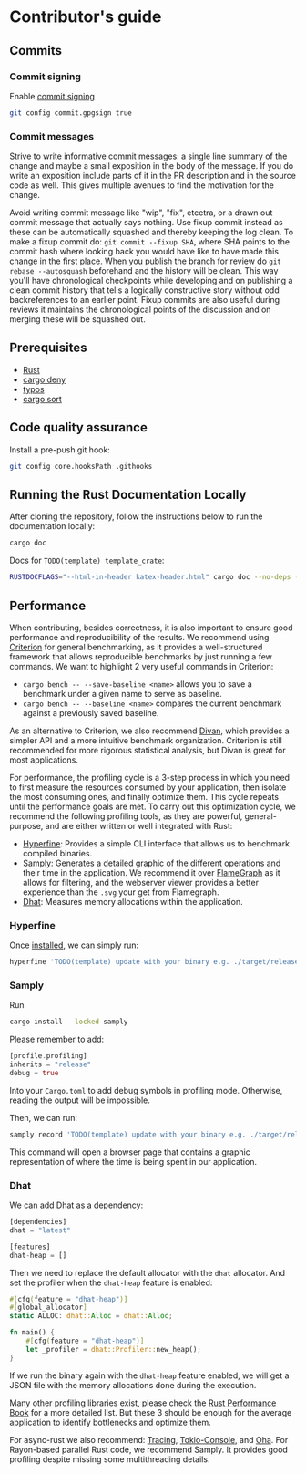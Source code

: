 # Contributor's guide

## Commits
### Commit signing

Enable [commit signing](https://docs.github.com/en/authentication/managing-commit-signature-verification/signing-commits)

```sh
git config commit.gpgsign true
```

### Commit messages

Strive to write informative commit messages: a single line summary of the change and maybe a small exposition in the body of the message. 
If you do write an exposition include parts of it in the PR description and in the source code as well. This gives multiple avenues to find the motivation for the change.

Avoid writing commit message like "wip", "fix", etcetra, or a drawn out commit message that actually says nothing. Use fixup commit instead as these can be automatically squashed and thereby keeping the log clean.
To make a fixup commit do:  `git commit --fixup SHA`, where SHA points to the commit hash where looking back you would have like to have made this change in the first place. 
When you publish the branch for review do `git rebase --autosquash` beforehand and the history will be clean. This way you'll have chronological checkpoints while developing and on publishing a clean commit history that tells a logically constructive story without odd backreferences to an earlier point. 
Fixup commits are also useful during reviews it maintains the chronological points of the discussion and on merging these will be squashed out.

## Prerequisites

* [Rust](https://www.rust-lang.org/tools/install)
* [cargo deny](https://github.com/EmbarkStudios/cargo-deny)
* [typos](https://github.com/crate-ci/typos?tab=readme-ov-file#install)
* [cargo sort](https://github.com/DevinR528/cargo-sort)

## Code quality assurance

Install a pre-push git hook:

```sh
git config core.hooksPath .githooks
```

## Running the Rust Documentation Locally
After cloning the repository, follow the instructions below to run the documentation locally:

```sh
cargo doc
```

Docs for `TODO(template) template_crate`:

```sh
RUSTDOCFLAGS="--html-in-header katex-header.html" cargo doc --no-deps -p template_crate --open
```

## Performance
When contributing, besides correctness, it is also important to ensure good performance and reproducibility of the results.
We recommend using [Criterion](https://crates.io/crates/criterion) for general benchmarking, as it provides a well-structured framework that allows reproducible benchmarks by just running a few commands.
We want to highlight 2 very useful commands in Criterion:
- `cargo bench -- --save-baseline <name>` allows you to save a benchmark under a given name to serve as baseline.
- `cargo bench -- --baseline <name>` compares the current benchmark against a previously saved baseline.

As an alternative to Criterion, we also recommend [Divan](https://crates.io/crates/divan), which provides a simpler API and a more intuitive benchmark organization.
Criterion is still recommended for more rigorous statistical analysis, but Divan is great for most applications.

For performance, the profiling cycle is a 3-step process in which you need to first measure the resources consumed by your application, then isolate the most consuming ones, and finally optimize them.
This cycle repeats until the performance goals are met.
To carry out this optimization cycle, we recommend the following profiling tools, as they are powerful, general-purpose, and are either written or well integrated with Rust:
* [Hyperfine](https://crates.io/crates/hyperfine): Provides a simple CLI interface that allows us to benchmark compiled binaries. 
* [Samply](https://crates.io/crates/samply): Generates a detailed graphic of the different operations and their time in the application. We recommend it over [FlameGraph](https://crates.io/crates/flamegraph) as it allows for filtering, and the webserver viewer provides a better experience than the `.svg` your get from Flamegraph. 
* [Dhat](https://crates.io/crates/dhat): Measures memory allocations within the application.

### Hyperfine
Once [installed](https://github.com/sharkdp/hyperfine?tab=readme-ov-file#installation), we can simply run:
```sh
hyperfine 'TODO(template) update with your binary e.g. ./target/release/...' 
```
### Samply
Run
```sh
cargo install --locked samply
```
Please remember to add:
```rust
[profile.profiling]
inherits = "release"
debug = true
```
Into your `Cargo.toml` to add debug symbols in profiling mode.
Otherwise, reading the output will be impossible.

Then, we can run:
```sh
samply record 'TODO(template) update with your binary e.g. ./target/release/...'
```
This command will open a browser page that contains a graphic representation of where the time is being spent in our application. 

### Dhat
We can add Dhat as a dependency:
```rust
[dependencies]
dhat = "latest"

[features]
dhat-heap = []
```
Then we need to replace the default allocator with the `dhat` allocator.
And set the profiler when the `dhat-heap` feature is enabled:
```rust
#[cfg(feature = "dhat-heap")]
#[global_allocator]
static ALLOC: dhat::Alloc = dhat::Alloc;

fn main() {
    #[cfg(feature = "dhat-heap")]
    let _profiler = dhat::Profiler::new_heap();
}
```
If we run the binary again with the `dhat-heap` feature enabled, we will get a JSON file with the memory allocations done during the execution.

Many other profiling libraries exist, please check the [Rust Performance Book](https://nnethercote.github.io/perf-book/profiling.html) for a more detailed list.
But these 3 should be enough for the average application to identify bottlenecks and optimize them.

For async-rust we also recommend: [Tracing](https://crates.io/crates/tracing), [Tokio-Console](https://crates.io/crates/tokio-console), and [Oha](https://crates.io/crates/oha).
For Rayon-based parallel Rust code, we recommend Samply.
It provides good profiling despite missing some multithreading details.
